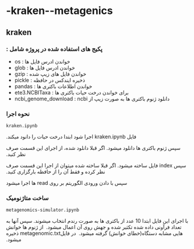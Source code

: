 # -kraken--metagenics

## kraken
### &#x202b; پکیج های استفاده شده در پروژه شامل :

- os  : &#x202b;  خواندن ادرس فایل ها 
- glob : &#x202b;  خواندن ادرس فایل ها 
- gzip : &#x202b;  خواندن فایل های زیپ شده 
- pickle : &#x202b;  ذخیره ایندکس در حافظه
- pandas : &#x202b; خواندن اطلاعات باکتری ها
- ete3.NCBITaxa : &#x202b; برای خواندن درخت حیات باکتری ها
- ncbi_genome_download : &#x202b; دانلود ژنوم باکتری ها به صورت زیپ از ncbi
### نحوه اجرا
```
kraken.ipynb
```
&#x202b; فایل kraken.ipynb اجرا شود ابتدا درخت حیات را دانود میکند.

&#x202b;سپس ژنوم باکتری ها دانلود میشود. اگر قبلا دانلود شده، از اجرای این قسمت صرف نظر کنید.

&#x202b;سپس index فایل ساخته میشود. اگر قبلا ساخته شده میتوان از اجرا این قسمت صرف نظر کرده و فقط 
آن را از حافظه بارگزاری کنید.

&#x202b;سپس با دادن ورودی الگوریتم بر روی read ها اجرا میشود

### ساخت متاژنومیک

```
metagenomics-simulator.ipynb
```
&#x202b;با اجرای این فایل ابتدا 10 عدد از باکتری ها به صورت رندم انتخاب میشوند.
&#x202b;سپس آنها به تعداد فرآونی داده شده تکثیر شده و جهش روی آن اعمال میشود.
&#x202b; از ژنوم ها خوانش هایی مشابه دستگاه(خطای خوانش) گرفته میشود.
&#x202b; در فایلmetagenomic.txt ذخیره میشود.
